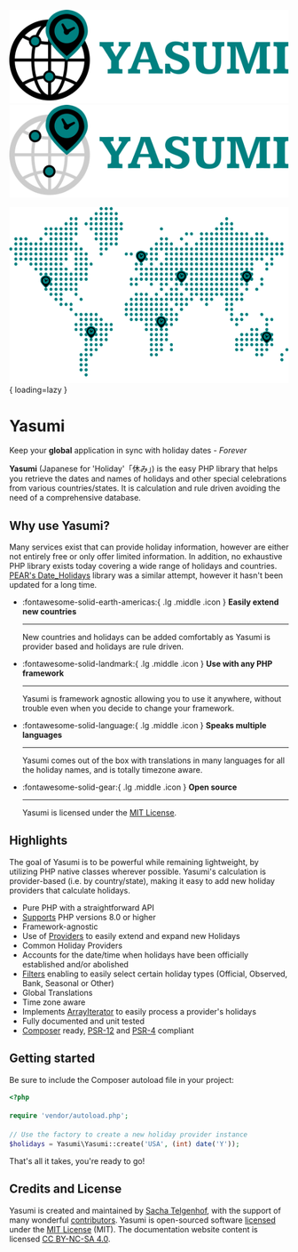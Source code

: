 ![Yasumi Logo](./assets/img/yasumi_logo.svg#only-light)
![Yasumi Logo](./assets/img/yasumi_logo-dark.svg#only-dark)

![Yasumi World Map](./assets/img/map.svg){ loading=lazy }

# Yasumi

Keep your **global** application in sync with holiday dates - _Forever_

**Yasumi** (Japanese for 'Holiday'「休み」) is the easy PHP library that helps you retrieve the dates and names of
holidays and other special celebrations from various countries/states. It is calculation and rule driven avoiding the
need of a comprehensive database.

## Why use Yasumi?

Many services exist that can provide holiday information, however are either not entirely free or only offer limited
information. In addition, no exhaustive PHP library exists today covering a wide range of holidays and
countries. [PEAR's Date_Holidays](https://pear.php.net/package/Date_Holidays) library was a similar attempt, however it
hasn't been updated for a long time.

<div class="grid cards" markdown>

- :fontawesome-solid-earth-americas:{ .lg .middle .icon } **Easily extend new countries**

    ***

    New countries and holidays can be added comfortably as Yasumi is provider based and holidays are rule driven.

- :fontawesome-solid-landmark:{ .lg .middle .icon } **Use with any PHP framework**

    ***

    Yasumi is framework agnostic allowing you to use it anywhere, without trouble even when you decide to change your framework.

- :fontawesome-solid-language:{ .lg .middle .icon } **Speaks multiple languages**

    ***

    Yasumi comes out of the box with translations in many languages for all the holiday names, and is totally timezone aware.

- :fontawesome-solid-gear:{ .lg .middle .icon } **Open source**

    ***

    Yasumi is licensed under the [MIT License](https://github.com/azuyalabs/yasumi/blob/develop/LICENSE).

</div>

## Highlights

The goal of Yasumi is to be powerful while remaining lightweight, by utilizing PHP native classes
wherever possible. Yasumi's calculation is provider-based (i.e. by country/state), making it easy to add
new holiday providers that calculate holidays.

- Pure PHP with a straightforward API
- [Supports](security.md) PHP versions 8.0 or higher
- Framework-agnostic
- Use of [Providers](providers/providers.md) to easily extend and expand new Holidays
- Common Holiday Providers
- Accounts for the date/time when holidays have been officially established and/or abolished
- [Filters](filters.md) enabling to easily select certain holiday types (Official, Observed, Bank, Seasonal or Other)
- Global Translations
- Time zone aware
- Implements [ArrayIterator](https://www.php.net/manual/en/class.arrayiterator.php) to easily process a provider's holidays
- Fully documented and unit tested
- [Composer](https://getcomposer.org) ready, [PSR-12](https://www.php-fig.org/psr/psr-12/)
  and [PSR-4](https://www.php-fig.org/psr/psr-4/) compliant

## Getting started

Be sure to include the Composer autoload file in your project:

```php
<?php

require 'vendor/autoload.php';

// Use the factory to create a new holiday provider instance
$holidays = Yasumi\Yasumi::create('USA', (int) date('Y'));
```

That's all it takes, you're ready to go!

## Credits and License

Yasumi is created and maintained by [Sacha Telgenhof](https://github.com/stelgenhof "Sacha Telgenhof's Website"), with
the support of many wonderful [contributors](https://github.com/azuyalabs/yasumi/graphs/contributors "Contributors"). Yasumi
is open-sourced software [licensed](https://github.com/azuyalabs/yasumi/blob/master/LICENSE "licensed") under
the [MIT License](https://opensource.org/licenses/mit-license.php "MIT License") (MIT). The documentation website
content is licensed [CC BY-NC-SA 4.0](https://creativecommons.org/licenses/by-nc-sa/4.0/ "CC BY-NC-SA 4.0").
